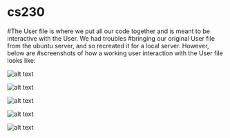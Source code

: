 # cs230

#The User file is where we put all our code together and is meant to be interactive with the User. We had troubles 
#bringing our original User file from the ubuntu server, and so recreated it for a local server. However, below are
#screenshots of how a working user interaction with the User file looks like:

![alt text](https://raw.githubusercontent.com/slu1212/cs230/master/user1.png)

![alt text](https://raw.githubusercontent.com/slu1212/cs230/master/user2.png)

![alt text](https://raw.githubusercontent.com/slu1212/cs230/master/user3.png)

![alt text](https://raw.githubusercontent.com/slu1212/cs230/master/user4.png)

![alt text](https://raw.githubusercontent.com/slu1212/cs230/master/user5.png)

